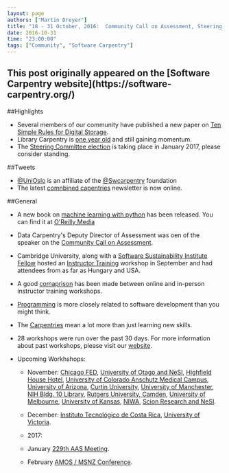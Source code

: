 ```yaml
---
layout: page
authors: ["Martin Dreyer"]
title: "18 - 31 October, 2016:  Community Call on Assessment, Steering Committee, Library Carpentry, Machine Learning."
date: 2016-10-31
time: "23:00:00"
tags: ["Community", "Software Carpentry"]
---
```


<h2>This post originally appeared on the [Software Carpentry website](https://software-carpentry.org/)</h2>

##Highlights
* Several members of our community have published a new paper on [Ten Simple Rules for Digital Storage]({{site.baseurl}}/blog/2016/10/ten-simple-rules-for-digital-data-storage.html).
* Library Carpentry is [one year old]({{site.baseurl}}/blog/2016/10/library-carpentry-is-one-year-old.html) and still gaining momentum. 
* The [Steering Committee election]({{site.baseurl}}/blog/2016/10/Call-for-candidates-SC-2017.html) is taking place in January 2017, please consider standing.

##Tweets
* [@UniOslo](https://twitter.com/UniOslo) is an affiliate of the [@Swcarpentry](https://twitter.com/swcarpentry) foundation
* The latest [comnbined capentries](http://us14.campaign-archive2.com/?u=46d7513c798c6bd41e5f58f4a&id=125b3918ba&e=31a4801449) newsletter is now online.

##General
* A new book on [machine learning with python]({{site.baseurl}}/blog/2016/10/machine-learning-with-python.html) has been released. You can find it at [O'Reilly Media](http://shop.oreilly.com/product/0636920030515.do)
* Data Carpentry's Deputy Director of Assessment was oen of the speaker on the [Community Call on Assessment]({{site.baseurl}}/blog/2016/10/community-call.html).
* Cambridge University, along with a [Software Sustainability Institute Fellow](https://www.software.ac.uk/blog/2016-10-18-cambridge-instructor-training-19-20-september) hosted an [Instructor Training]({{site.baseurl}}/blog/2016/10/cambridge-instructor-training.html) workshop in September and had attendees from as far as Hungary and USA.
* A good [comaprison]({{site.baseurl}}/blog/2016/10/instructrortraining.html) has been made between online and in-person instructor training workshops.
* [Programming]({{site.baseurl}}/blog/2016/10/programming-as-theory-building.html) is more closely related to software development than you might think.
* The [Carpentries]({{site.baseurl}}/blog/2016/10/what_swc_means_to_me.html) mean a lot more than just learning new skills.


* 28 workshops were run over the past 30 days. For more information about past workshops, please visit our [website]({{site.baseurl}}/workshops/past/). 
* Upcoming Workhshops:

  * November:
  	[Chicago FED](https://eddelbuettel.github.io/2016-11-01-chifed/), [University of Otago and NeSI](https://apawlik.github.io/2016-11-01-otago/), [Highfield House Hotel](https://southampton-rsg.github.io/2016-11-01-southampton/), [University of Colorado Anschutz Medical Campus](https://maglet.github.io/2016-11-05-CUAnschutz/), [University of Arizona](https://strootman.github.io/2016-11-05-Tucson/), [Curtin University](https://curtinic.github.io/SWC-2016-11-07-Curtin), [University of Manchester](https://anenadic.github.io/2016-11-07-manchester/), [NIH Bldg. 10 Library](https://biologyguy.github.io/2016-11-09-NIH/), [Rutgers University, Camden](https://sshende.github.io/2016-11-11-RUCamden/), [University of Melbourne](https://nicjhan.github.io/2016-11-14-unimelb/), [University of Kansas](https://oulib-swc.github.io/2016-11-15-ku/), [NIWA](https://tinyendian.github.io/2016-11-15-wellington/), [Scion Research and NeSI](https://apawlik.github.io/2016-11-24-scion/).
  * December:
  	[Instituto Tecnológico de Costa Rica](https://idigbio.github.io/2016-12-03-tdwg-costa-rica/), [University of Victoria](https://jpwrobinson.github.io/2016-12-07/).

  * 2017:
  * January
  	[229th AAS Meeting](https://abostroem.github.io/2017-01-03-aas/).
  * February
  	[AMOS / MSNZ Conference](https://damienirving.github.io/2017-02-05-amos/).

